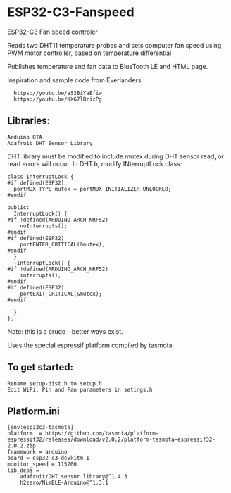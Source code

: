 # ESP32-C3-Fanspeed

ESP32-C3 Fan speed controler

Reads two DHT11 temperature probes and sets computer fan speed using PWM motor controller, based on temperature differential

Publishes temperature and fan data to BlueTooth LE and HTML page.

Inspiration and sample code from Everlanders:

      https://youtu.be/aS3BiYaEfiw
      https://youtu.be/KX67lBrizPg

## Libraries:
    Arduino OTA
    Adafruit DHT Sensor Library

DHT library must be modified to include mutex during DHT sensor read, or read errors will occur. In DHT.h, modify INterruptLock class:

    class InterruptLock {
    #if defined(ESP32)
      portMUX_TYPE mutex = portMUX_INITIALIZER_UNLOCKED;
    #endif

    public:
      InterruptLock() {
    #if !defined(ARDUINO_ARCH_NRF52)
        noInterrupts();
    #endif
    #if defined(ESP32)
        portENTER_CRITICAL(&mutex);
    #endif
      }
      ~InterruptLock() {
    #if !defined(ARDUINO_ARCH_NRF52)
        interrupts();
    #endif
    #if defined(ESP32)
        portEXIT_CRITICAL(&mutex);
    #endif

      }
    };

Note: this is a crude - better ways exist.

Uses the special espressif platform compiled by tasmota.

## To get started:
    Rename setup-dist.h to setup.h 
    Edit WiFi, Pin and Fan parameters in setings.h

## Platform.ini

    [env:esp32c3-tasmota]
    platform  = https://github.com/tasmota/platform-espressif32/releases/download/v2.0.2/platform-tasmota-espressif32-2.0.2.zip
    framework = arduino
    board = esp32-c3-devkitm-1
    monitor_speed = 115200
    lib_deps = 
	    adafruit/DHT sensor library@^1.4.3
	    h2zero/NimBLE-Arduino@^1.3.1

